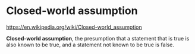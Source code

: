 # Closed-world assumption

https://en.wikipedia.org/wiki/Closed-world_assumption

**Closed-world assumption**, the presumption that a statement that is true is also known to be true, and a statement not known to be true is false.
